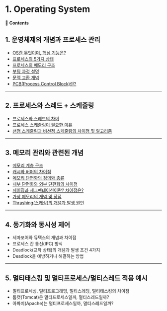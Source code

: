 # 1. Operating System

📖 **Contents**

## 1. 운영체제의 개념과 프로세스 관리
   - [OS란 무엇이며, 핵심 기능은?](https://github.com/inflearn-cs-study/cs/tree/main/Operating%20System/OS_01)
   - [프로세스의 5가지 상태](https://github.com/inflearn-cs-study/cs/tree/main/Operating%20System/OS_02)
   - [프로세스의 메모리 구조](https://github.com/inflearn-cs-study/cs/tree/main/Operating%20System/OS_02)
   - [부팅 과정 설명](https://github.com/inflearn-cs-study/cs/tree/main/Operating%20System/OS_03)
   - [문맥 교환 개념](https://github.com/inflearn-cs-study/cs/tree/main/Operating%20System/OS_04)
   - [PCB(Process Control Block)란?](https://github.com/inflearn-cs-study/cs/tree/main/Operating%20System/OS_03)

---

## 2. 프로세스와 스레드 + 스케줄링
   - [프로세스와 스레드의 차이](https://github.com/inflearn-cs-study/cs/tree/main/Operating%20System/OS_05)
   - [프로세스 스케줄링이 필요한 이유](https://github.com/inflearn-cs-study/cs/tree/main/Operating%20System/OS_06)
   - [선점 스케줄링과 비선점 스케줄링의 차이점 및 알고리즘](https://github.com/inflearn-cs-study/cs/tree/main/Operating%20System/OS_06)

---

## 3. 메모리 관리와 관련된 개념
   - [메모리 계층 구조](https://github.com/inflearn-cs-study/cs/tree/main/Operating%20System/OS_05)
   - [캐시와 버퍼의 차이점](https://github.com/inflearn-cs-study/cs/tree/main/Operating%20System/OS_05)
   - [메모리 단편화의 정의와 종류](https://github.com/inflearn-cs-study/cs/tree/main/Operating%20System/OS_07)
   - [내부 단편화와 외부 단편화의 차이점](https://github.com/inflearn-cs-study/cs/tree/main/Operating%20System/OS_07)
   - [페이징과 세그멘테이션이란? 차이점은?](https://github.com/inflearn-cs-study/cs/tree/main/Operating%20System/OS_07)
   - [가상 메모리의 개념 및 장점](https://github.com/inflearn-cs-study/cs/tree/main/Operating%20System/OS_08)
   - [Thrashing(스래싱)의 개념과 발생 원인](https://github.com/BakHyegyeong/cs_study/tree/main/Operating%20System/OS_09)

---

## 4. 동기화와 동시성 제어
   - 세마포어와 뮤텍스의 개념과 차이점
   - 프로세스 간 통신(IPC) 방식
   - Deadlock(교착 상태)의 개념과 발생 조건 4가지
   - Deadlock을 예방하거나 해결하는 방법

---

## 5. 멀티태스킹 및 멀티프로세스/멀티스레드 적용 예시
   - 멀티프로세싱, 멀티프로그래밍, 멀티스레딩, 멀티태스킹의 차이점
   - 톰캣(Tomcat)은 멀티프로세스일까, 멀티스레드일까?
   - 아파치(Apache)는 멀티프로세스일까, 멀티스레드일까?
